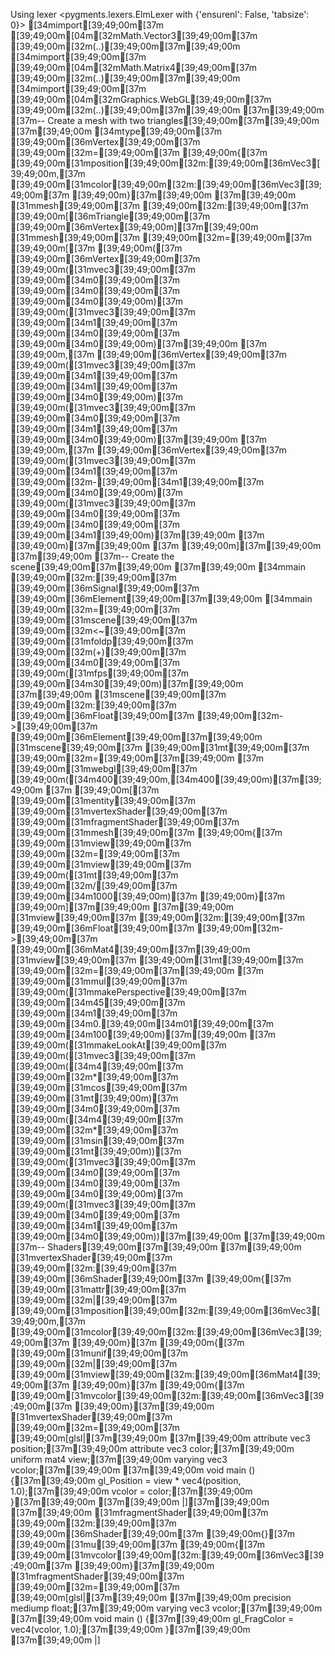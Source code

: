 Using lexer <pygments.lexers.ElmLexer with {'ensurenl': False, 'tabsize': 0}>
[34mimport[39;49;00m[37m [39;49;00m[04m[32mMath.Vector3[39;49;00m[37m [39;49;00m[32m(..)[39;49;00m[37m[39;49;00m
[34mimport[39;49;00m[37m [39;49;00m[04m[32mMath.Matrix4[39;49;00m[37m [39;49;00m[32m(..)[39;49;00m[37m[39;49;00m
[34mimport[39;49;00m[37m [39;49;00m[04m[32mGraphics.WebGL[39;49;00m[37m [39;49;00m[32m(..)[39;49;00m[37m[39;49;00m
[37m[39;49;00m
[37m-- Create a mesh with two triangles[39;49;00m[37m[39;49;00m
[37m[39;49;00m
[34mtype[39;49;00m[37m [39;49;00m[36mVertex[39;49;00m[37m [39;49;00m[32m=[39;49;00m[37m [39;49;00m{[37m [39;49;00m[31mposition[39;49;00m[32m:[39;49;00m[36mVec3[39;49;00m,[37m [39;49;00m[31mcolor[39;49;00m[32m:[39;49;00m[36mVec3[39;49;00m[37m [39;49;00m}[37m[39;49;00m
[37m[39;49;00m
[31mmesh[39;49;00m[37m [39;49;00m[32m:[39;49;00m[37m [39;49;00m[[36mTriangle[39;49;00m[37m [39;49;00m[36mVertex[39;49;00m][37m[39;49;00m
[31mmesh[39;49;00m[37m [39;49;00m[32m=[39;49;00m[37m [39;49;00m[[37m [39;49;00m([37m [39;49;00m[36mVertex[39;49;00m[37m [39;49;00m([31mvec3[39;49;00m[37m [39;49;00m[34m0[39;49;00m[37m  [39;49;00m[34m0[39;49;00m[37m [39;49;00m[34m0[39;49;00m)[37m [39;49;00m([31mvec3[39;49;00m[37m [39;49;00m[34m1[39;49;00m[37m [39;49;00m[34m0[39;49;00m[37m [39;49;00m[34m0[39;49;00m)[37m[39;49;00m
[37m         [39;49;00m,[37m [39;49;00m[36mVertex[39;49;00m[37m [39;49;00m([31mvec3[39;49;00m[37m [39;49;00m[34m1[39;49;00m[37m  [39;49;00m[34m1[39;49;00m[37m [39;49;00m[34m0[39;49;00m)[37m [39;49;00m([31mvec3[39;49;00m[37m [39;49;00m[34m0[39;49;00m[37m [39;49;00m[34m1[39;49;00m[37m [39;49;00m[34m0[39;49;00m)[37m[39;49;00m
[37m         [39;49;00m,[37m [39;49;00m[36mVertex[39;49;00m[37m [39;49;00m([31mvec3[39;49;00m[37m [39;49;00m[34m1[39;49;00m[37m [39;49;00m[32m-[39;49;00m[34m1[39;49;00m[37m [39;49;00m[34m0[39;49;00m)[37m [39;49;00m([31mvec3[39;49;00m[37m [39;49;00m[34m0[39;49;00m[37m [39;49;00m[34m0[39;49;00m[37m [39;49;00m[34m1[39;49;00m)[37m[39;49;00m
[37m         [39;49;00m)[37m[39;49;00m
[37m       [39;49;00m][37m[39;49;00m
[37m[39;49;00m
[37m-- Create the scene[39;49;00m[37m[39;49;00m
[37m[39;49;00m
[34mmain [39;49;00m[32m:[39;49;00m[37m [39;49;00m[36mSignal[39;49;00m[37m [39;49;00m[36mElement[39;49;00m[37m[39;49;00m
[34mmain [39;49;00m[32m=[39;49;00m[37m [39;49;00m[31mscene[39;49;00m[37m [39;49;00m[32m<~[39;49;00m[37m [39;49;00m[31mfoldp[39;49;00m[37m [39;49;00m[32m(+)[39;49;00m[37m [39;49;00m[34m0[39;49;00m[37m [39;49;00m([31mfps[39;49;00m[37m [39;49;00m[34m30[39;49;00m)[37m[39;49;00m
[37m[39;49;00m
[31mscene[39;49;00m[37m [39;49;00m[32m:[39;49;00m[37m [39;49;00m[36mFloat[39;49;00m[37m [39;49;00m[32m->[39;49;00m[37m [39;49;00m[36mElement[39;49;00m[37m[39;49;00m
[31mscene[39;49;00m[37m [39;49;00m[31mt[39;49;00m[37m [39;49;00m[32m=[39;49;00m[37m[39;49;00m
[37m    [39;49;00m[31mwebgl[39;49;00m[37m [39;49;00m([34m400[39;49;00m,[34m400[39;49;00m)[37m[39;49;00m
[37m    [39;49;00m[[37m [39;49;00m[31mentity[39;49;00m[37m [39;49;00m[31mvertexShader[39;49;00m[37m [39;49;00m[31mfragmentShader[39;49;00m[37m [39;49;00m[31mmesh[39;49;00m[37m [39;49;00m{[37m [39;49;00m[31mview[39;49;00m[37m [39;49;00m[32m=[39;49;00m[37m [39;49;00m[31mview[39;49;00m[37m [39;49;00m([31mt[39;49;00m[37m [39;49;00m[32m/[39;49;00m[37m [39;49;00m[34m1000[39;49;00m)[37m [39;49;00m}[37m [39;49;00m][37m[39;49;00m
[37m[39;49;00m
[31mview[39;49;00m[37m [39;49;00m[32m:[39;49;00m[37m [39;49;00m[36mFloat[39;49;00m[37m [39;49;00m[32m->[39;49;00m[37m [39;49;00m[36mMat4[39;49;00m[37m[39;49;00m
[31mview[39;49;00m[37m [39;49;00m[31mt[39;49;00m[37m [39;49;00m[32m=[39;49;00m[37m[39;49;00m
[37m    [39;49;00m[31mmul[39;49;00m[37m [39;49;00m([31mmakePerspective[39;49;00m[37m [39;49;00m[34m45[39;49;00m[37m [39;49;00m[34m1[39;49;00m[37m [39;49;00m[34m0.[39;49;00m[34m01[39;49;00m[37m [39;49;00m[34m100[39;49;00m)[37m[39;49;00m
[37m        [39;49;00m([31mmakeLookAt[39;49;00m[37m [39;49;00m([31mvec3[39;49;00m[37m [39;49;00m([34m4[39;49;00m[37m [39;49;00m[32m*[39;49;00m[37m [39;49;00m[31mcos[39;49;00m[37m [39;49;00m[31mt[39;49;00m)[37m [39;49;00m[34m0[39;49;00m[37m [39;49;00m([34m4[39;49;00m[37m [39;49;00m[32m*[39;49;00m[37m [39;49;00m[31msin[39;49;00m[37m [39;49;00m[31mt[39;49;00m))[37m [39;49;00m([31mvec3[39;49;00m[37m [39;49;00m[34m0[39;49;00m[37m [39;49;00m[34m0[39;49;00m[37m [39;49;00m[34m0[39;49;00m)[37m [39;49;00m([31mvec3[39;49;00m[37m [39;49;00m[34m0[39;49;00m[37m [39;49;00m[34m1[39;49;00m[37m [39;49;00m[34m0[39;49;00m))[37m[39;49;00m
[37m[39;49;00m
[37m-- Shaders[39;49;00m[37m[39;49;00m
[37m[39;49;00m
[31mvertexShader[39;49;00m[37m [39;49;00m[32m:[39;49;00m[37m [39;49;00m[36mShader[39;49;00m[37m [39;49;00m{[37m [39;49;00m[31mattr[39;49;00m[37m [39;49;00m[32m|[39;49;00m[37m [39;49;00m[31mposition[39;49;00m[32m:[39;49;00m[36mVec3[39;49;00m,[37m [39;49;00m[31mcolor[39;49;00m[32m:[39;49;00m[36mVec3[39;49;00m[37m [39;49;00m}[37m [39;49;00m{[37m [39;49;00m[31munif[39;49;00m[37m [39;49;00m[32m|[39;49;00m[37m [39;49;00m[31mview[39;49;00m[32m:[39;49;00m[36mMat4[39;49;00m[37m [39;49;00m}[37m [39;49;00m{[37m [39;49;00m[31mvcolor[39;49;00m[32m:[39;49;00m[36mVec3[39;49;00m[37m [39;49;00m}[37m[39;49;00m
[31mvertexShader[39;49;00m[37m [39;49;00m[32m=[39;49;00m[37m [39;49;00m[glsl|[37m[39;49;00m
[37m[39;49;00m
attribute vec3 position;[37m[39;49;00m
attribute vec3 color;[37m[39;49;00m
uniform mat4 view;[37m[39;49;00m
varying vec3 vcolor;[37m[39;49;00m
[37m[39;49;00m
void main () {[37m[39;49;00m
    gl_Position = view * vec4(position, 1.0);[37m[39;49;00m
    vcolor = color;[37m[39;49;00m
}[37m[39;49;00m
[37m[39;49;00m
|][37m[39;49;00m
[37m[39;49;00m
[31mfragmentShader[39;49;00m[37m [39;49;00m[32m:[39;49;00m[37m [39;49;00m[36mShader[39;49;00m[37m [39;49;00m{}[37m [39;49;00m[31mu[39;49;00m[37m [39;49;00m{[37m [39;49;00m[31mvcolor[39;49;00m[32m:[39;49;00m[36mVec3[39;49;00m[37m [39;49;00m}[37m[39;49;00m
[31mfragmentShader[39;49;00m[37m [39;49;00m[32m=[39;49;00m[37m [39;49;00m[glsl|[37m[39;49;00m
[37m[39;49;00m
precision mediump float;[37m[39;49;00m
varying vec3 vcolor;[37m[39;49;00m
[37m[39;49;00m
void main () {[37m[39;49;00m
    gl_FragColor = vec4(vcolor, 1.0);[37m[39;49;00m
}[37m[39;49;00m
[37m[39;49;00m
|]
